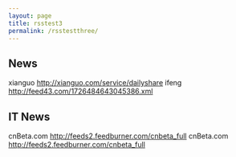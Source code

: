 ```yaml
---
layout: page
title: rsstest3
permalink: /rsstestthree/
---
```


## News
xianguo <http://xianguo.com/service/dailyshare>
ifeng   <http://feed43.com/1726484643045386.xml>

## IT News
cnBeta.com <http://feeds2.feedburner.com/cnbeta_full>
cnBeta.com <http://feeds2.feedburner.com/cnbeta_full>
